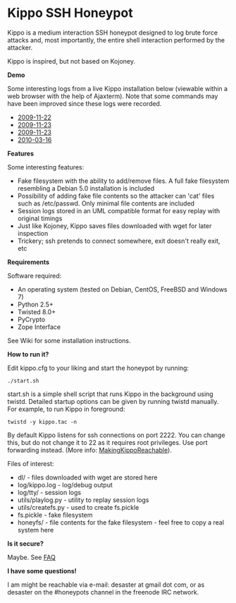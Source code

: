 Kippo SSH Honeypot
=====

Kippo is a medium interaction SSH honeypot designed to log brute force attacks and, most importantly, the entire shell interaction performed by the attacker.

Kippo is inspired, but not based on Kojoney.


**Demo**

Some interesting logs from a live Kippo installation below (viewable within a web browser with the help of Ajaxterm). Note that some commands may have been improved since these logs were recorded.
* [2009-11-22](http://kippo.rpg.fi/playlog/?l=20091122-075013-5055.log)
* [2009-11-23](http://kippo.rpg.fi/playlog/?l=20091123-003854-3359.log)
* [2009-11-23](http://kippo.rpg.fi/playlog/?l=20091123-012814-626.log)
* [2010-03-16](http://kippo.rpg.fi/playlog/?l=20100316-233121-1847.log)


**Features**

Some interesting features:
* Fake filesystem with the ability to add/remove files. A full fake filesystem resembling a Debian 5.0 installation is included
* Possibility of adding fake file contents so the attacker can 'cat' files such as /etc/passwd. Only minimal file contents are included
* Session logs stored in an UML compatible format for easy replay with original timings
* Just like Kojoney, Kippo saves files downloaded with wget for later inspection
* Trickery; ssh pretends to connect somewhere, exit doesn't really exit, etc 


**Requirements**

Software required:
* An operating system (tested on Debian, CentOS, FreeBSD and Windows 7)
* Python 2.5+
* Twisted 8.0+
* PyCrypto
* Zope Interface 

See Wiki for some installation instructions.


**How to run it?**

Edit kippo.cfg to your liking and start the honeypot by running:
```
./start.sh
```
start.sh is a simple shell script that runs Kippo in the background using twistd. Detailed startup options can be given by running twistd manually. For example, to run Kippo in foreground:
```
twistd -y kippo.tac -n
```
By default Kippo listens for ssh connections on port 2222. You can change this, but do not change it to 22 as it requires root privileges. Use port forwarding instead. (More info: [MakingKippoReachable](../../wiki/Making-kippo-reachable-through-port-22)).

Files of interest:
* dl/ - files downloaded with wget are stored here
* log/kippo.log - log/debug output
* log/tty/ - session logs
* utils/playlog.py - utility to replay session logs
* utils/createfs.py - used to create fs.pickle
* fs.pickle - fake filesystem
* honeyfs/ - file contents for the fake filesystem - feel free to copy a real system here 


**Is it secure?**

Maybe. See [FAQ](../../wiki/FAQ)


**I have some questions!**

I am might be reachable via e-mail: desaster at gmail dot com, or as desaster on the #honeypots channel in the freenode IRC network.
